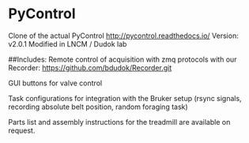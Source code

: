 # PyControl
Clone of the actual PyControl http://pycontrol.readthedocs.io/ Version: v2.0.1
Modified in LNCM / Dudok lab

##Includes:
Remote control of acquisition with zmq protocols with our Recorder: 
https://github.com/bdudok/Recorder.git

GUI buttons for valve control

Task configurations for integration with the Bruker setup (rsync signals, recording absolute belt position,
random foraging task)

Parts list and assembly instructions for the treadmill are available on request.